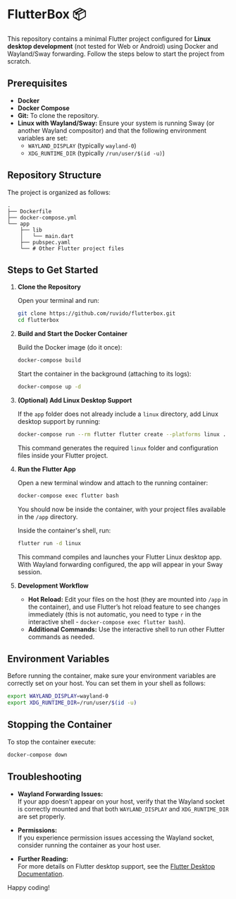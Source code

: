 
# FlutterBox 📦

This repository contains a minimal Flutter project configured for **Linux desktop development** (not tested for Web or Android) using Docker and Wayland/Sway forwarding. Follow the steps below to start the project from scratch.

## Prerequisites

- **Docker**
- **Docker Compose**
- **Git:** To clone the repository.
- **Linux with Wayland/Sway:** Ensure your system is running Sway (or another Wayland compositor) and that the following environment variables are set:
  - `WAYLAND_DISPLAY` (typically `wayland-0`)
  - `XDG_RUNTIME_DIR` (typically `/run/user/$(id -u)`)

## Repository Structure

The project is organized as follows:

```
.
├── Dockerfile
├── docker-compose.yml
└── app
    ├── lib
    │   └── main.dart
    ├── pubspec.yaml
    └── # Other Flutter project files
```

## Steps to Get Started

1. **Clone the Repository**

   Open your terminal and run:

   ```bash
   git clone https://github.com/ruvido/flutterbox.git
   cd flutterbox
   ```

2. **Build and Start the Docker Container**

   Build the Docker image (do it once):

   ```bash
   docker-compose build
   ```

   Start the container in the background (attaching to its logs):

   ```bash
   docker-compose up -d
   ```

3. **(Optional) Add Linux Desktop Support**

   If the `app` folder does not already include a `linux` directory, add Linux desktop support by running:

   ```bash
   docker-compose run --rm flutter flutter create --platforms linux .
   ```

   This command generates the required `linux` folder and configuration files inside your Flutter project.

4. **Run the Flutter App**

   Open a new terminal window and attach to the running container:

   ```bash
   docker-compose exec flutter bash
   ```

   You should now be inside the container, with your project files available in the `/app` directory.

   Inside the container's shell, run:

   ```bash
   flutter run -d linux
   ```

   This command compiles and launches your Flutter Linux desktop app. With Wayland forwarding configured, the app will appear in your Sway session.

5. **Development Workflow**

   - **Hot Reload:** Edit your files on the host (they are mounted into `/app` in the container), and use Flutter’s hot reload feature to see changes immediately (this is not automatic, you need to type `r` in the interactive shell - `docker-compose exec flutter bash`).
   - **Additional Commands:** Use the interactive shell  to run other Flutter commands as needed.

## Environment Variables

Before running the container, make sure your environment variables are correctly set on your host. You can set them in your shell as follows:

```bash
export WAYLAND_DISPLAY=wayland-0
export XDG_RUNTIME_DIR=/run/user/$(id -u)
```

## Stopping the Container

To stop the container execute:

```bash
docker-compose down
```

## Troubleshooting

- **Wayland Forwarding Issues:**  
  If your app doesn’t appear on your host, verify that the Wayland socket is correctly mounted and that both `WAYLAND_DISPLAY` and `XDG_RUNTIME_DIR` are set properly.
  
- **Permissions:**  
  If you experience permission issues accessing the Wayland socket, consider running the container as your host user.

- **Further Reading:**  
  For more details on Flutter desktop support, see the [Flutter Desktop Documentation](https://docs.flutter.dev/desktop).

Happy coding!
